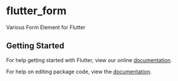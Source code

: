 # flutter_form

Various Form Element for Flutter

## Getting Started

For help getting started with Flutter, view our online [documentation](https://flutter.io/).

For help on editing package code, view the [documentation](https://flutter.io/developing-packages/).
